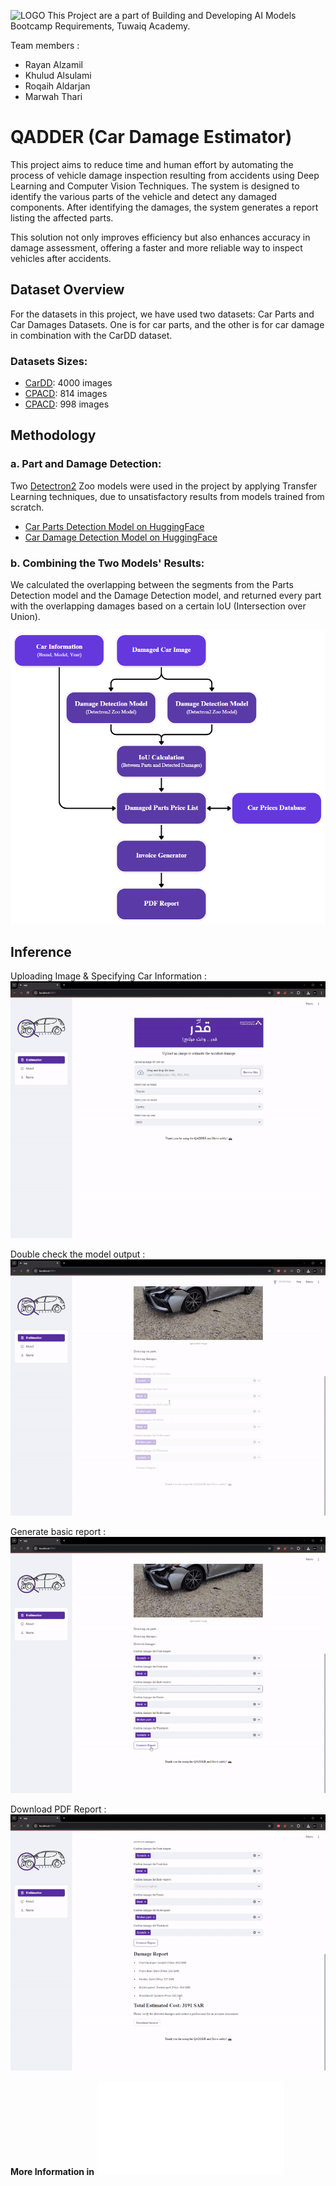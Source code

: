 ![LOGO](examples/bnr.png.png)
This Project are a part of Building and Developing AI Models Bootcamp Requirements, Tuwaiq Academy.

Team members :
- Rayan Alzamil
- Khulud Alsulami
- Roqaih Aldarjan
- Marwah Thari

# QADDER (Car Damage Estimator)
This project aims to reduce time and human effort by automating the process of vehicle damage inspection resulting from accidents using Deep Learning and Computer Vision Techniques. The system is designed to identify the various parts of the vehicle and detect any damaged components. After identifying the damages, the system generates a report listing the affected parts.

This solution not only improves efficiency but also enhances accuracy in damage assessment, offering a faster and more reliable way to inspect vehicles after accidents.

## Dataset Overview
For the datasets in this project, we have used two datasets: Car Parts and Car Damages Datasets. One is for car parts, and the other is for car damage in combination with the CarDD dataset.

### Datasets Sizes:
- [CarDD](https://cardd-ustc.github.io/): 4000 images
- [CPACD](https://humansintheloop.org/resources/datasets/car-parts-and-car-damages-dataset/): 814 images
- [CPACD](https://humansintheloop.org/resources/datasets/car-parts-and-car-damages-dataset/): 998 images

## Methodology

### a. Part and Damage Detection:
Two [Detectron2](https://github.com/facebookresearch/detectron2/blob/main/MODEL_ZOO.md) Zoo models were used in the project by applying Transfer Learning techniques, due to unsatisfactory results from models trained from scratch.

- [Car Parts Detection Model on HuggingFace](https://huggingface.co/rarayayan/Detectron2-Zoo-Car-Parts-Detection)
- [Car Damage Detection Model on HuggingFace](https://huggingface.co/rarayayan/Detectron2-Zoo-Car-Damage-Detection)


### b. Combining the Two Models' Results:
We calculated the overlapping between the segments from the Parts Detection model and the Damage Detection model, and returned every part with the overlapping damages based on a certain IoU (Intersection over Union).

![Methodology](examples/workflow.png)


## Inference
Uploading Image & Specifying Car Information :
![Inference1](examples/ex1.gif)

Double check the model output :
![Inference2](examples/ex2.gif)

Generate basic report :
![Inference3](examples/ex3.gif)

Download PDF Report :
![Inference4](examples/ex4.gif)

**More Information in** ![report](qadder_report.pdf)
